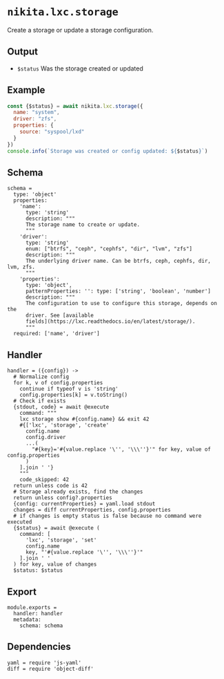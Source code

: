 
# `nikita.lxc.storage`

Create a storage or update a storage configuration.

## Output

* `$status`
  Was the storage created or updated

## Example

```js
const {$status} = await nikita.lxc.storage({
  name: "system",
  driver: "zfs",
  properties: {
    source: "syspool/lxd"
  }
})
console.info(`Storage was created or config updated: ${$status}`)
```

## Schema

    schema =
      type: 'object'
      properties:
        'name':
          type: 'string'
          description: """
          The storage name to create or update.
          """
        'driver':
          type: 'string'
          enum: ["btrfs", "ceph", "cephfs", "dir", "lvm", "zfs"]
          description: """
          The underlying driver name. Can be btrfs, ceph, cephfs, dir, lvm, zfs.
          """
        'properties':
          type: 'object',
          patternProperties: '': type: ['string', 'boolean', 'number']
          description: """
          The configuration to use to configure this storage, depends on the
          driver. See [available
          fields](https://lxc.readthedocs.io/en/latest/storage/).
          """
      required: ['name', 'driver']

## Handler

    handler = ({config}) ->
      # Normalize config
      for k, v of config.properties
        continue if typeof v is 'string'
        config.properties[k] = v.toString()
      # Check if exists
      {stdout, code} = await @execute
        command: """
        lxc storage show #{config.name} && exit 42
        #{['lxc', 'storage', 'create'
          config.name
          config.driver
          ...(
            "#{key}='#{value.replace '\'', '\\\''}'" for key, value of config.properties
          )
        ].join ' '}
        """
        code_skipped: 42
      return unless code is 42
      # Storage already exists, find the changes
      return unless config?.properties
      {config: currentProperties} = yaml.load stdout
      changes = diff currentProperties, config.properties
      # if changes is empty status is false because no command were executed
      {$status} = await @execute (
        command: [
          'lxc', 'storage', 'set'
          config.name
          key, "'#{value.replace '\'', '\\\''}'"
        ].join ' '
      ) for key, value of changes
      $status: $status

## Export

    module.exports =
      handler: handler
      metadata:
        schema: schema

## Dependencies

    yaml = require 'js-yaml'
    diff = require 'object-diff'
